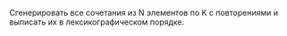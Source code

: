 Сгенерировать все сочетания из N элементов по K с повторениями и выписать их в лексикографическом порядке.
